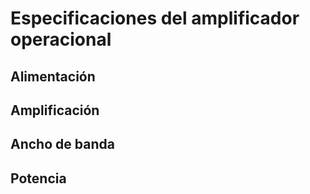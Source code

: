 # Especificaciones del amplificador operacional

## Alimentación

## Amplificación

## Ancho de banda

## Potencia

